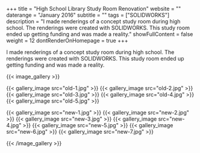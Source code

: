 +++
title = "High School Library Study Room Renovation"
website = ""
daterange = "January 2016"
subtitle = ""
tags = ["SOLIDWORKS"]
description = "I made renderings of a concept study room during high school. The renderings were created with SOLIDWORKS. This study room ended up getting funding and was made a reality."
showFullContent = false
weight = 12
dontRenderOnHomepage = true
+++

I made renderings of a concept study room during high school. The renderings were
created with SOLIDWORKS. This study room ended up getting funding and
was made a reality.

{{< image_gallery >}}

{{< gallery_image src="old-1.jpg" >}}
{{< gallery_image src="old-2.jpg" >}}
{{< gallery_image src="old-3.jpg" >}}
{{< gallery_image src="old-4.jpg" >}}
{{< gallery_image src="old-5.jpg" >}}

{{< gallery_image src="new-1.jpg" >}}
{{< gallery_image src="new-2.jpg" >}}
{{< gallery_image src="new-3.jpg" >}}
{{< gallery_image src="new-4.jpg" >}}
{{< gallery_image src="new-5.jpg" >}}
{{< gallery_image src="new-6.jpg" >}}
{{< gallery_image src="new-7.jpg" >}}

{{< /image_gallery >}}
